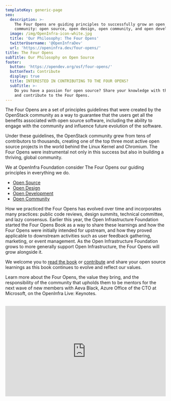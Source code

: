 ```yaml
---
templateKey: generic-page
seo:
  description: >-
    The Four Opens are guiding principles to successfully grow an open source
    community: open source, open design, open community, and open development. 
  image: /img/OpenInfra-icon-white.jpg
  title: 'Our Philosophy: The Four Opens'
  twitterUsername: '@OpenInfraDev'
  url: 'https://openinfra.dev/four-opens/'
title: The Four Opens
subTitle: Our Philosophy on Open Source
footer:
  button: 'https://opendev.org/osf/four-opens/'
  buttonText: Contribute
  display: true
  title: INTERESTED IN CONTRIBUTING TO THE FOUR OPENS?
  subTitle: >-
    Do you have a passion for open source? Share your knowledge with the world
    and contribute to the Four Opens.
---
```

The Four Opens are a set of principles guidelines that were created by the OpenStack community as a way to guarantee that the users get all the benefits associated with open source software, including the ability to engage with the community and influence future evolution of the software.

Under these guidelines, the OpenStack community grew from tens of contributors to thousands, creating one of the top three most active open source projects in the world behind the Linux Kernel and Chromium. The Four Opens were instrumental not only in this success but also in building a thriving, global community.

We at OpenInfra Foundation consider The Four Opens our guiding principles in everything we do.

* [Open Source](/four-opens/open-source/)
* [Open Design](/four-opens/open-design/)
* [Open Development](/four-opens/open-development/)
* [Open Community](/four-opens/open-community/)

How we practiced the Four Opens has evolved over time and incorporates many practices: public code reviews, design summits, technical committee, and lazy consensus.  Earlier this year, the Open Infrastructure Foundation started the Four Opens Book as a way to share these learnings and how the Four Opens were initially intended for upstream, and how they proved applicable to downstream activities such as user feedback gathering, marketing, or event management. As the Open Infrastructure Foundation grows to more generally support Open Infrastructure, the Four Opens will grow alongside it.

We welcome you to [read the book](https://opendev.org/osf/four-opens/src/branch/master/doc/source/introduction.rst) or [contribute](https://opendev.org/osf/four-opens) and share your open source learnings as this book continues to evolve and reflect our values.

Learn more about the Four Opens, the value they bring, and the responsibility of the community that upholds them to be mentors for the next wave of new members with Aeva Black, Azure Office of the CTO at Microsoft, on the OpenInfra Live: Keynotes.

<br />

<div style="position: relative; padding-bottom: 56.25%; height: 0;" className="videoWrapper">
  <iframe style="position: absolute; top: 0; left: 0; width: 100%; height: 100%;" src="https://www.youtube.com/embed/gTR_AtJVXkw" title="YouTube video player" frameBorder="0" allow="accelerometer; autoplay; clipboard-write; encrypted-media; gyroscope; picture-in-picture" allowFullScreen></iframe>
</div> 